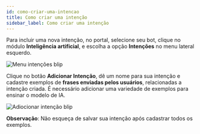 ```yaml
---
id: como-criar-uma-intencao
title: Como criar uma intenção
sidebar_label: Como criar uma intenção
---
```


Para incluir uma nova intenção, no portal, selecione seu bot, clique no módulo **Inteligência artificial**, e escolha a opção **Intenções** no menu lateral esquerdo.

![Menu intenções blip](/img/ai/nlp/nlp-como-criar-uma-intencao-1.png)<br>

Clique no botão **Adicionar Intenção**, dê um nome para sua intenção e cadastre exemplos de **frases enviadas pelos usuários**, relacionadas a intenção criada. É necessário adicionar uma  variedade de exemplos para ensinar o modelo de IA.

![Adiocionar intenção blip](/img/ai/nlp/nlp-como-criar-uma-intencao-2.png)

**Observação**: Não esqueça de salvar sua intenção após cadastrar todos os exemplos.
